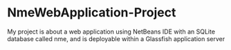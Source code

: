 # NmeWebApplication-Project
My project is about a web application using NetBeans IDE with an SQLite database called nme, and is deployable within a Glassfish application server
